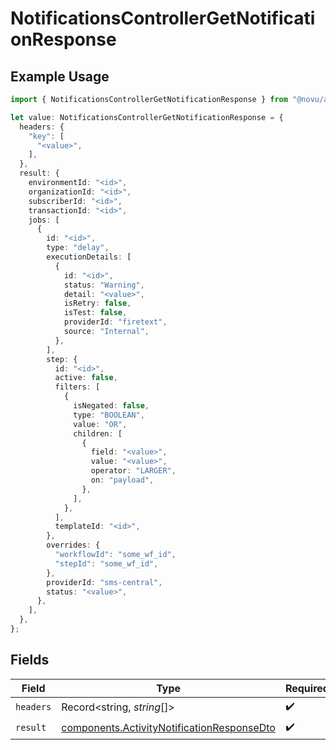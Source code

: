 # NotificationsControllerGetNotificationResponse

## Example Usage

```typescript
import { NotificationsControllerGetNotificationResponse } from "@novu/api/models/operations";

let value: NotificationsControllerGetNotificationResponse = {
  headers: {
    "key": [
      "<value>",
    ],
  },
  result: {
    environmentId: "<id>",
    organizationId: "<id>",
    subscriberId: "<id>",
    transactionId: "<id>",
    jobs: [
      {
        id: "<id>",
        type: "delay",
        executionDetails: [
          {
            id: "<id>",
            status: "Warning",
            detail: "<value>",
            isRetry: false,
            isTest: false,
            providerId: "firetext",
            source: "Internal",
          },
        ],
        step: {
          id: "<id>",
          active: false,
          filters: [
            {
              isNegated: false,
              type: "BOOLEAN",
              value: "OR",
              children: [
                {
                  field: "<value>",
                  value: "<value>",
                  operator: "LARGER",
                  on: "payload",
                },
              ],
            },
          ],
          templateId: "<id>",
        },
        overrides: {
          "workflowId": "some_wf_id",
          "stepId": "some_wf_id",
        },
        providerId: "sms-central",
        status: "<value>",
      },
    ],
  },
};
```

## Fields

| Field                                                                                                    | Type                                                                                                     | Required                                                                                                 | Description                                                                                              |
| -------------------------------------------------------------------------------------------------------- | -------------------------------------------------------------------------------------------------------- | -------------------------------------------------------------------------------------------------------- | -------------------------------------------------------------------------------------------------------- |
| `headers`                                                                                                | Record<string, *string*[]>                                                                               | :heavy_check_mark:                                                                                       | N/A                                                                                                      |
| `result`                                                                                                 | [components.ActivityNotificationResponseDto](../../models/components/activitynotificationresponsedto.md) | :heavy_check_mark:                                                                                       | N/A                                                                                                      |